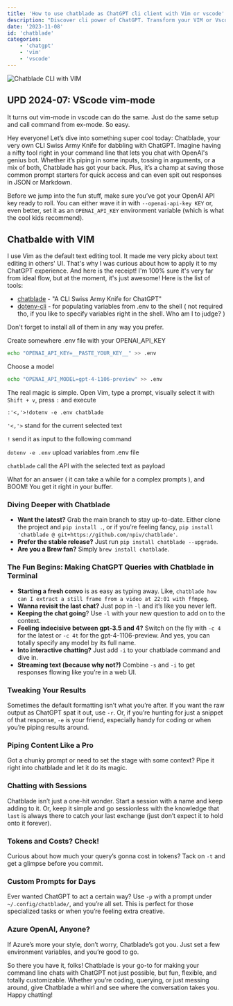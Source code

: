 ```yaml
---
title: 'How to use chatblade as ChatGPT cli client with Vim or vscode'
description: "Discover cli power of ChatGPT. Transform your VIM or Vscode with Chatblade—your CLI Swiss Army Knife for ChatGPT, and elevate your coding experience!"
date: '2023-11-08'
id: 'chatblade'
categories:
    - 'chatgpt'
    - 'vim'
    - 'vscode'
---
```


![Chatblade CLI with VIM](/chatblade-post-hero.webp "Chatblade cli with VIM")

## UPD 2024-07: VScode vim-mode

It turns out vim-mode in vscode can do the same. Just do the same setup and call command from ex-mode. So easy.


Hey everyone! Let’s dive into something super cool today: Chatblade, your very own CLI Swiss Army Knife for dabbling with ChatGPT. Imagine having a nifty tool right in your command line that lets you chat with OpenAI's genius bot. Whether it’s piping in some inputs, tossing in arguments, or a mix of both, Chatblade has got your back. Plus, it’s a champ at saving those common prompt starters for quick access and can even spit out responses in JSON or Markdown.

Before we jump into the fun stuff, make sure you’ve got your OpenAI API key ready to roll. You can either wave it in with `--openai-api-key KEY` or, even better, set it as an `OPENAI_API_KEY` environment variable (which is what the cool kids recommend).

## Chatbalde with VIM

I use Vim as the default text editing tool. It made me very picky about text editing in others' UI. That's why I was curious about how to apply it to my ChatGPT experience. And here is the receipt! I'm 100% sure it's very far from ideal flow, but at the moment, it's just awesome!
Here is the list of tools:
- [chatblade](https://github.com/npiv/chatblade) - "A CLI Swiss Army Knife for ChatGPT"
- [dotenv-cli](https://www.npmjs.com/package/dotenv-cli) - for populating variables from .env to the shell ( not required tho, if you like to specify variables right in the shell. Who am I to judge? )

Don't forget to install all of them in any way you prefer.

Create somewhere .env file with your OPENAI_API_KEY

```sh
echo "OPENAI_API_KEY=__PASTE_YOUR_KEY__" >> .env
```

Choose a model

```sh
echo "OPENAI_API_MODEL=gpt-4-1106-preview" >> .env
```

The real magic is simple. Open Vim, type a prompt, visually select it with `Shift + v`, press `:` and execute

```
:'<,'>!dotenv -e .env chatblade
```

`'<,'>`  stand for the current selected text

`!` send it as input to the following command

`dotenv -e .env` upload variables from .env file

`chatblade`  call the API with the selected text as payload

What for an answer ( it can take a while for a complex prompts ), and BOOM! You get it right in your buffer.

### Diving Deeper with Chatblade

- **Want the latest?** Grab the main branch to stay up-to-date. Either clone the project and `pip install .`, or if you’re feeling fancy, `pip install 'chatblade @ git+https://github.com/npiv/chatblade'`.
- **Prefer the stable release?** Just run `pip install chatblade --upgrade`.
- **Are you a Brew fan?** Simply `brew install chatblade`.

### The Fun Begins: Making ChatGPT Queries with Chatblade in Terminal

- **Starting a fresh convo** is as easy as typing away. Like, `chatblade how can I extract a still frame from a video at 22:01 with ffmpeg`.
- **Wanna revisit the last chat?** Just pop in `-l` and it’s like you never left.
- **Keeping the chat going**? Use `-l` with your new question to add on to the context.
- **Feeling indecisive between gpt-3.5 and 4?** Switch on the fly with `-c 4` for the latest or `-c 4t` for the gpt-4-1106-preview. And yes, you can totally specify any model by its full name.
- **Into interactive chatting?** Just add `-i` to your chatblade command and dive in.
- **Streaming text (because why not?)** Combine `-s` and `-i` to get responses flowing like you’re in a web UI.

### Tweaking Your Results

Sometimes the default formatting isn’t what you’re after. If you want the raw output as ChatGPT spat it out, use `-r`. Or, if you’re hunting for just a snippet of that response, `-e` is your friend, especially handy for coding or when you’re piping results around.

### Piping Content Like a Pro

Got a chunky prompt or need to set the stage with some context? Pipe it right into chatblade and let it do its magic.

### Chatting with Sessions

Chatblade isn’t just a one-hit wonder. Start a session with a name and keep adding to it. Or, keep it simple and go sessionless with the knowledge that `last` is always there to catch your last exchange (just don’t expect it to hold onto it forever).

### Tokens and Costs? Check!

Curious about how much your query’s gonna cost in tokens? Tack on `-t` and get a glimpse before you commit.

### Custom Prompts for Days

Ever wanted ChatGPT to act a certain way? Use `-p` with a prompt under `~/.config/chatblade/`, and you’re all set. This is perfect for those specialized tasks or when you’re feeling extra creative.

### Azure OpenAI, Anyone?

If Azure’s more your style, don’t worry, Chatblade’s got you. Just set a few environment variables, and you’re good to go.

So there you have it, folks! Chatblade is your go-to for making your command line chats with ChatGPT not just possible, but fun, flexible, and totally customizable. Whether you’re coding, querying, or just messing around, give Chatblade a whirl and see where the conversation takes you. Happy chatting!

